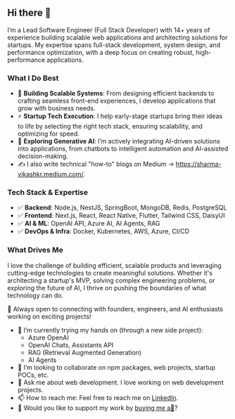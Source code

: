 ## Hi there 👋

I’m a Lead Software Engineer (Full Stack Developer) with 14+ years of experience building scalable web applications and architecting solutions for startups. My expertise spans full-stack development, system design, and performance optimization, with a deep focus on creating robust, high-performance applications.

### What I Do Best
- 🚀 **Building Scalable Systems**: From designing efficient backends to crafting seamless front-end experiences, I develop applications that grow with business needs.
- ⚡ **Startup Tech Execution**: I help early-stage startups bring their ideas to life by selecting the right tech stack, ensuring scalability, and optimizing for speed.
- 🧠 **Exploring Generative AI**: I’m actively integrating AI-driven solutions into applications, from chatbots to intelligent automation and AI-assisted decision-making.
- ✍️ I also write technical "how-to" blogs on Medium -> https://sharma-vikashkr.medium.com/.

### Tech Stack & Expertise
- ✅ **Backend**: Node.js, NestJS, SpringBoot, MongoDB, Redis, PostgreSQL
- ✅ **Frontend**: Next.js, React, React Native, Flutter, Tailwind CSS, DaisyUI
- ✅ **AI & ML**: OpenAI API, Azure AI, AI Agents, RAG
- ✅ **DevOps & Infra**: Docker, Kubernetes, AWS, Azure, CI/CD

### What Drives Me
I love the challenge of building efficient, scalable products and leveraging cutting-edge technologies to create meaningful solutions. Whether it's architecting a startup's MVP, solving complex engineering problems, or exploring the future of AI, I thrive on pushing the boundaries of what technology can do.

🚀 Always open to connecting with founders, engineers, and AI enthusiasts working on exciting projects!

- 🌱 I’m currently trying my hands on (through a new side project):
    - Azure OpenAI
    - OpenAI Chats, Assistants API
    - RAG (Retrieval Augmented Generation)
    - AI Agents
- 👯 I’m looking to collaborate on npm packages, web projects, startup POCs, etc.
- 💬 Ask me about web development. I love working on web development projects.
- 📫 How to reach me: Feel free to reach me on [LinkedIn](https://www.linkedin.com/in/sharma-vikashkr/).
- 🙏 Would you like to support my work by [buying me a🍕](https://www.buymeacoffee.com/sharefree.co.in)?
